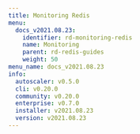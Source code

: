 ```yaml
---
title: Monitoring Redis
menu:
  docs_v2021.08.23:
    identifier: rd-monitoring-redis
    name: Monitoring
    parent: rd-redis-guides
    weight: 50
menu_name: docs_v2021.08.23
info:
  autoscaler: v0.5.0
  cli: v0.20.0
  community: v0.20.0
  enterprise: v0.7.0
  installer: v2021.08.23
  version: v2021.08.23
---
```


